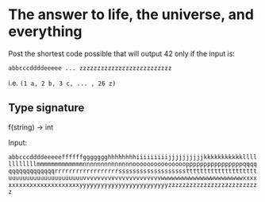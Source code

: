 # The answer to life, the universe, and everything

Post the shortest code possible that will output 42 only if the input is:

`abbcccddddeeeee ... zzzzzzzzzzzzzzzzzzzzzzzzzz`

i.e. `(1 a, 2 b, 3 c, ... , 26 z)`

## Type signature

f(string) -> int

Input: 

`abbcccddddeeeeeffffffggggggghhhhhhhhiiiiiiiiijjjjjjjjjjkkkkkkkkkkkllllllllllllmmmmmmmmmmmmmnnnnnnnnnnnnnnoooooooooooooooppppppppppppppppqqqqqqqqqqqqqqqqqrrrrrrrrrrrrrrrrrrsssssssssssssssssssttttttttttttttttttttuuuuuuuuuuuuuuuuuuuuuvvvvvvvvvvvvvvvvvvvvvvwwwwwwwwwwwwwwwwwwwwwwwxxxxxxxxxxxxxxxxxxxxxxxxyyyyyyyyyyyyyyyyyyyyyyyyyzzzzzzzzzzzzzzzzzzzzzzzzzz`